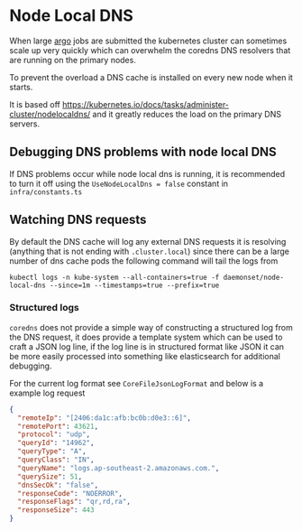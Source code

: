 # Node Local DNS

When large [argo](./argo.workflows.md) jobs are submitted the kubernetes cluster can sometimes scale up very quickly which can overwhelm the coredns DNS resolvers that are running on the primary nodes.

To prevent the overload a DNS cache is installed on every new node when it starts.

It is based off https://kubernetes.io/docs/tasks/administer-cluster/nodelocaldns/ and it greatly reduces the load on the primary DNS servers.

## Debugging DNS problems with node local DNS

If DNS problems occur while node local dns is running, it is recommended to turn it off using the `UseNodeLocalDns = false` constant in `infra/constants.ts`

## Watching DNS requests

By default the DNS cache will log any external DNS requests it is resolving (anything that is not ending with `.cluster.local`) since there can be a large number of dns cache pods the following command will tail the logs from

```
kubectl logs -n kube-system --all-containers=true -f daemonset/node-local-dns --since=1m --timestamps=true --prefix=true
```

### Structured logs

`coredns` does not provide a simple way of constructing a structured log from the DNS request, it does provide a template system which can be used to craft a JSON log line, if the log line is in structured format like JSON it can be more easily processed into something like elasticsearch for additional debugging.

For the current log format see `CoreFileJsonLogFormat` and below is a example log request

```json
{
  "remoteIp": "[2406:da1c:afb:bc0b:d0e3::6]",
  "remotePort": 43621,
  "protocol": "udp",
  "queryId": "14962",
  "queryType": "A",
  "queryClass": "IN",
  "queryName": "logs.ap-southeast-2.amazonaws.com.",
  "querySize": 51,
  "dnsSecOk": "false",
  "responseCode": "NOERROR",
  "responseFlags": "qr,rd,ra",
  "responseSize": 443
}
```
